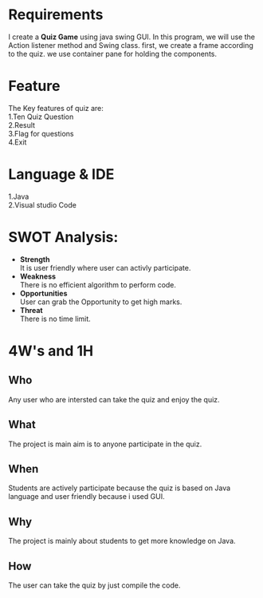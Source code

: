 # Requirements
I create a **Quiz Game** using java swing GUI. In this program, we will use the Action listener method and Swing class. 
first, we create a frame according to the quiz. we use container pane for holding the components.

# Feature
The Key features of quiz are:\
1.Ten Quiz Question\
2.Result \
3.Flag for questions\
4.Exit

# Language & IDE
1.Java\
2.Visual studio Code

# SWOT Analysis:
- **Strength**\
 It is user friendly where user can activly participate.
- **Weakness**\
There is no efficient algorithm to perform code.
- **Opportunities**\
User can grab the Opportunity to get high marks.
- **Threat**\
There is no time limit.

# 4W's and 1H

## Who
Any user who are intersted can take the quiz and enjoy the quiz.
## What
The project is main aim is to anyone participate in the quiz.
## When
Students are actively participate because the quiz is based on Java language and user friendly because i used GUI.
## Why
The project is mainly about students to get more knowledge on Java.
## How
The user can take the quiz by just compile the code.
